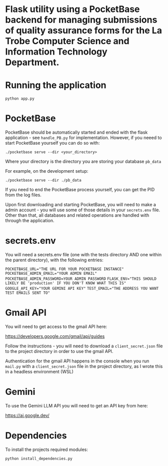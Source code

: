 # Flask utility using a PocketBase backend for managing submissions of quality assurance forms for the La Trobe Computer Science and Information Technology Department.

# Running the application

`python app.py`

# PocketBase

PocketBase should be automatically started and ended with the flask application - see `handle_PB.py` for implementation.
However, if you neeed to start PocketBase yourself you can do so with:

`./pocketbase serve --dir <your_directory>` 

Where your directory is the directory you are storing your database `pb_data`

For example, on the development setup:

`./pocketbase serve --dir ./pb_data`

If you need to end the PocketBase process yourself, you can get the PID from the log files.

Upon first downloading and starting PocketBase, you will need to make a admin account - you will use some of those details in your `secrets.env` file. Other than that, all databases and related operations are handled with through the application.

# secrets.env

You will need a secrets.env file (one with the tests directory AND one within the parent directory), with the following entries:

`POCKETBASE_URL="THE URL FOR YOUR POCKETBASE INSTANCE"`
`POCKETBASE_ADMIN_EMAIL="YOUR ADMIN EMAIL"`
`POCKETBASE_ADMIN_PASSWORD=YOUR ADMIN PASSWORD`
`FLASK_ENV="THIS SHOULD LIKELY BE 'production' IF YOU DON'T KNOW WHAT THIS IS"`
`GOOGLE_API_KEY="YOUR GEMINI API KEY"`
`TEST_EMAIL="THE ADDRESS YOU WANT TEST EMAILS SENT TO"`

# Gmail API

You will need to get access to the gmail API here:

https://developers.google.com/gmail/api/guides

Follow the instructions - you will need to download a `client_secret.json` file to the project directory in order to use the gmail API. 

Authentication for the gmail API happens in the console when you run `mail.py` with a `client_secret.json` file in the project directory, as I wrote this in a headless environment (WSL)

# Gemini

To use the Gemini LLM API you will need to get an API key from here:

https://ai.google.dev/

# Dependencies 

To install the projects required modules:

`python install_dependencies.py`